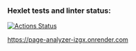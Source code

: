 ### Hexlet tests and linter status:
[![Actions Status](https://github.com/hexletdmitrii/python-project-83/actions/workflows/hexlet-check.yml/badge.svg)](https://github.com/hexletdmitrii/python-project-83/actions)


https://page-analyzer-izgx.onrender.com


